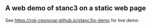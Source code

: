## A web demo of stanc3 on a static web page

See https://rok-cesnovar.github.io/stanc3js-demo for live demo
